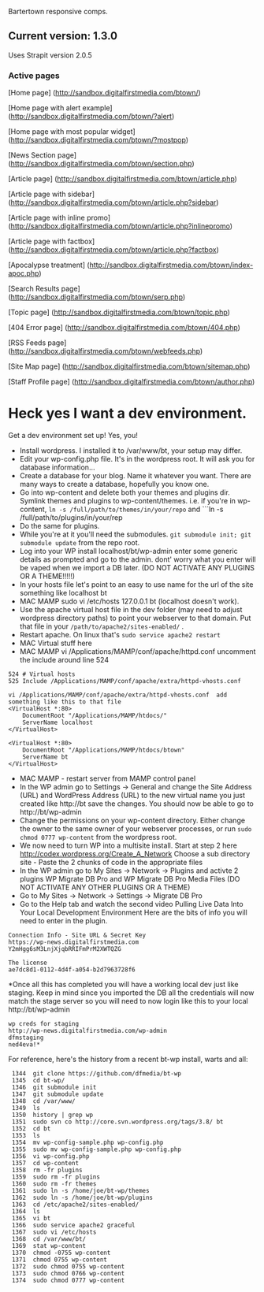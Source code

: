 
Bartertown responsive comps.

## Current version: 1.3.0
Uses Strapit version 2.0.5


### Active pages

[Home page]
(http://sandbox.digitalfirstmedia.com/btown/)

[Home page with alert example]
(http://sandbox.digitalfirstmedia.com/btown/?alert)

[Home page with most popular widget]
(http://sandbox.digitalfirstmedia.com/btown/?mostpop)

[News Section page]
(http://sandbox.digitalfirstmedia.com/btown/section.php)

[Article page]
(http://sandbox.digitalfirstmedia.com/btown/article.php)

[Article page with sidebar]
(http://sandbox.digitalfirstmedia.com/btown/article.php?sidebar)

[Article page with inline promo]
(http://sandbox.digitalfirstmedia.com/btown/article.php?inlinepromo)

[Article page with factbox]
(http://sandbox.digitalfirstmedia.com/btown/article.php?factbox)

[Apocalypse treatment]
(http://sandbox.digitalfirstmedia.com/btown/index-apoc.php)

[Search Results page]
(http://sandbox.digitalfirstmedia.com/btown/serp.php)

[Topic page]
(http://sandbox.digitalfirstmedia.com/btown/topic.php)

[404 Error page]
(http://sandbox.digitalfirstmedia.com/btown/404.php)

[RSS Feeds page]
(http://sandbox.digitalfirstmedia.com/btown/webfeeds.php)

[Site Map page]
(http://sandbox.digitalfirstmedia.com/btown/sitemap.php)

[Staff Profile page]
(http://sandbox.digitalfirstmedia.com/btown/author.php)

# Heck yes I want a dev environment.
Get a dev environment set up! Yes, you! 

* Install wordpress. I installed it to /var/www/bt, your setup may differ. 
* Edit your wp-config.php file. It's in the wordpress root. It will ask you for database information...
* Create a database for your blog. Name it whatever you want. There are many ways to create a database, hopefully you know one.
* Go into wp-content and delete both your themes and plugins dir.
Symlink themes and plugins to wp-content/themes. i.e. if you're in wp-content, ``ln -s /full/path/to/themes/in/your/repo`` and ```ln -s /full/path/to/plugins/in/your/rep
* Do the same for plugins.
* While you're at it you'll need the submodules. ``git submodule init; git submodule update`` from the repo root.
* Log into your WP install localhost/bt/wp-admin enter some generic details as prompted and go to the admin. dont' worry what you enter will be vaped when we import a DB later. (DO NOT ACTIVATE ANY PLUGINS OR A THEME!!!!!)
* In your hosts file let's point to an easy to use name for the url of the site something like  localhost   bt
* MAC MAMP  sudo vi /etc/hosts     127.0.0.1       bt  (localhost doesn't work).
* Use the apache virtual host file in the dev folder (may need to adjust wordpress directory paths) to point your webserver to that domain. Put that file in your ``/path/to/apache2/sites-enabled/`` .
* Restart apache. On linux that's ``sudo service apache2 restart``
* MAC Virtual stuff here
* MAC MAMP vi /Applications/MAMP/conf/apache/httpd.conf  uncomment the include around line 524
```
524 # Virtual hosts
525 Include /Applications/MAMP/conf/apache/extra/httpd-vhosts.conf

vi /Applications/MAMP/conf/apache/extra/httpd-vhosts.conf  add something like this to that file
<VirtualHost *:80>
    DocumentRoot "/Applications/MAMP/htdocs/"
    ServerName localhost
</VirtualHost>

<VirtualHost *:80>
    DocumentRoot "/Applications/MAMP/htdocs/btown"
    ServerName bt
</VirtualHost>
```
* MAC MAMP - restart server from MAMP control panel
* In the WP admin go to Settings -> General and change the Site Address (URL) and WordPress Address (URL) to the new virtual name you just created like http://bt save the changes. You should now be able to go to http://bt/wp-admin
* Change the permissions on your wp-content directory. Either change the owner to the same owner of your webserver processes, or run ``sudo chmod 0777 wp-content`` from the wordpress root.
* We now need to turn WP into a multisite install. Start at step 2 here http://codex.wordpress.org/Create_A_Network   Choose a sub directory site - Paste the 2 chunks of code in the appropriate files
* In the WP admin go to My Sites -> Network -> Plugins and activte 2 plugins WP Migrate DB Pro and WP Migrate DB Pro Media Files (DO NOT ACTIVATE ANY OTHER PLUGINS OR A THEME)
* Go to My Sites -> Network -> Settings -> Migrate DB Pro 
* Go to the Help tab and watch the second video Pulling Live Data Into Your Local Development Environment Here are the bits of info you will need to enter in the plugin.

```
Connection Info - Site URL & Secret Key
https://wp-news.digitalfirstmedia.com
Y2mHgg6sM3LnjXjqbRRIFmPrM2XWTQZG

The license
ae7dc8d1-0112-4d4f-a054-b2d7963728f6
```

*Once all this has completed you will have a working local dev just like staging. Keep in mind since you imported the DB all the credentials will now match the stage server so you will need to now login like this to your local http://bt/wp-admin

```
wp creds for staging
http://wp-news.digitalfirstmedia.com/wp-admin
dfmstaging
ned4eva!*

```


For reference, here's the history from a recent bt-wp install, warts and all:

```
 1344  git clone https://github.com/dfmedia/bt-wp
 1345  cd bt-wp/
 1346  git submodule init
 1347  git submodule update
 1348  cd /var/www/
 1349  ls
 1350  history | grep wp
 1351  sudo svn co http://core.svn.wordpress.org/tags/3.8/ bt
 1352  cd bt
 1353  ls
 1354  mv wp-config-sample.php wp-config.php
 1355  sudo mv wp-config-sample.php wp-config.php
 1356  vi wp-config.php 
 1357  cd wp-content
 1358  rm -fr plugins
 1359  sudo rm -fr plugins
 1360  sudo rm -fr themes
 1361  sudo ln -s /home/joe/bt-wp/themes 
 1362  sudo ln -s /home/joe/bt-wp/plugins
 1363  cd /etc/apache2/sites-enabled/
 1364  ls
 1365  vi bt
 1366  sudo service apache2 graceful
 1367  sudo vi /etc/hosts
 1368  cd /var/www/bt/
 1369  stat wp-content
 1370  chmod -0755 wp-content
 1371  chmod 0755 wp-content
 1372  sudo chmod 0755 wp-content
 1373  sudo chmod 0766 wp-content
 1374  sudo chmod 0777 wp-content
```